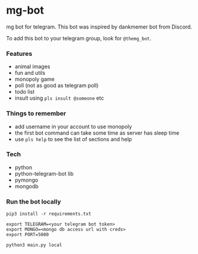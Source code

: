 # mg-bot
mg bot for telegram. This bot was inspired by dankmemer bot from Discord.


To add this bot to your telegram group, look for `@themg_bot`.

### Features
- animal images
- fun and utils 
- monopoly game
- poll (not as good as telegram poll)
- todo list
- insult using `pls insult @someone`
etc


### Things to remember
- add username in your account to use monopoly
- the first bot command can take some time as server has sleep time
- use `pls help` to see the list of sections and help

### Tech
- python
- python-telegram-bot lib
- pymongo
- mongodb

### Run the bot locally
```
pip3 install -r requirements.txt

export TELEGRAM=<your telegram bot token>
export MONGO=<mongo db access url with creds>
export PORT=5000

python3 main.py local
```
